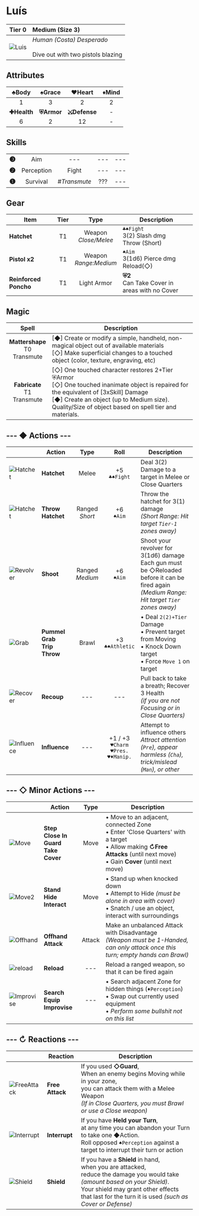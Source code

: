 # Luís

| Tier 0 | Medium (Size 3) |
| - | :- |
| ![Luis](https://imgur.com/1c6iR4H.png) | *Human (Costa) Desperado* <br><br> Dive out with two pistols blazing  |

## Attributes
|    ♣Body    |   ♠Grace   |    ♥Heart    | ♦Mind |
|:-----------:|:----------:|:------------:|:-----:|
|      1      |      3     |       2      |   2   |
| **✚Health** | **⛨Armor** | **⤩Defense** | - |
|    6    |    2   |  12 | - |

## Skills
||||||
| -: | :-: | :-: | :-: | :-: |
| <big>**❸**</big> | Aim | --- | --- | --- |
| <big>**❷**</big> | Perception | Fight | --- | --- |
| <big>**❶**</big> | Survival | *#Transmute* | ??? | --- |

## Gear
| Item | Tier | Type | Description |
|-|:-:|:-:|-|
| **Hatchet** | T1 | Weapon<br>*Close/Melee* | `♣♠Fight`<br>3(2) Slash dmg <br> Throw (Short) |
| **Pistol x2** | T1 | Weapon<br>*Range:Medium* | `♠Aim`<br>3(1d6) Pierce dmg <br> Reload(◇) |
| **Reinforced Poncho** | T1 | Light Armor | **⛨2** <br>Can Take Cover in areas with no Cover |

## Magic

| Spell | Description |
|:-:|-|
| **Mattershape**<br>T0<br>Transmute | [◆] Create or modify a simple, handheld, non-magical object out of available materials<br>[◇] Make superficial changes to a touched object (color, texture, engraving, etc) |
| **Fabricate**<br>T1<br>Transmute | [◇] One touched character restores 2+Tier ⛨Armor<br>[◇] One touched inanimate object is repaired for the equivalent of [3xSkill] Damage<br>[◆] Create an object (up to Medium size). Quality/Size of object based on spell tier and materials. |

## --- ◆ Actions ---

|  | Action | Type | Roll | Description |
|-|-|:-:|:-:|-|
| ![Hatchet](https://imgur.com/5JxMvs4.png) | **Hatchet** | Melee | +5<br>`♣♠Fight` | Deal 3(2) Damage to a target in Melee or Close Quarters |
| ![Hatchet](https://imgur.com/5JxMvs4.png) | **Throw Hatchet** | Ranged<br>*Short* | +6<br>`♠Aim` | Throw the hatchet for 3(1) damage<br> *(Short Range: Hit target `Tier-1` zones away)* |
| ![Revolver](https://imgur.com/Tna6wQR.png) | **Shoot** | Ranged<br>*Medium* | +6<br>`♠Aim` | Shoot your revolver for 3(1d6) damage<br> Each gun must be ◇Reloaded before it can be fired again<br>*(Medium Range: Hit target `Tier` zones away)* |
| ![Grab](https://imgur.com/4iPdPQk.png) | **Pummel<br>Grab<br>Trip<br>Throw** | Brawl | +3<br>`♣♠Athletic` | • Deal `2(2)+Tier` Damage<br>• Prevent target from Moving<br>• Knock Down target<br>• Force `Move 1` on target |
| ![Recover](https://imgur.com/5LR4eTj.png) | **Recoup** | --- | --- | Pull back to take a breath; Recover 3 Health<br>*(if you are not Focusing or in Close Quarters)* |
| ![Influence](https://imgur.com/lcgrkYO.png) | **Influence** | --- | +1 / +3<br>`♥Charm`<br>`♥Pres.`<br>`♥♦Manip.` | Attempt to influence others<br>*Attract attention (`Pre`), appear harmless (`Cha`), trick/mislead (`Man`), or other* |


## --- ◇ Minor Actions ---

|  | Action | Type | Description |
|-|-|:-:|-|
| ![Move](https://imgur.com/ZHmlrgx.png) | **Step<br>Close In<br>Guard<br>Take Cover** | Move | • Move to an adjacent, connected Zone<br>• Enter 'Close Quarters' with a target<br>• Allow making **↻Free Attacks** (until next move)<br>• Gain **Cover** (until next move) |
| ![Move2](https://imgur.com/ZHmlrgx.png) | **Stand<br>Hide<br>Interact** | Move | • Stand up when knocked down<br>• Attempt to Hide *(must be alone in area with cover)*<br>• Snatch / use an object, interact with surroundings |
| ![Offhand](https://imgur.com/L190Wlo.png) | **Offhand Attack** | Attack | Make an unbalanced Attack with Disadvantage<br>*(Weapon must be 1-Handed, can only attack once this turn; empty hands can Brawl)* |
| ![reload](https://imgur.com/U3ArDfm.png) | **Reload** | --- | Reload a ranged weapon, so that it can be fired again |
| ![Improvise](https://imgur.com/ivypdCv.png) | **Search<br>Equip<br>Improvise** | --- | • Search adjacent Zone for hidden things (`♦Perception`)<br>• Swap out currently used equipment<br>• *Perform some bullshit not on this list* |

## --- ↻ Reactions ---

|  | Reaction | Description |
|-|-|-|
| ![FreeAttack](https://imgur.com/FvgCN2S.png) | **Free Attack** | If you used **◇Guard**, <br>When an enemy begins Moving while in your zone,<br>you can attack them with a Melee Weapon<br>*(If in Close Quarters, you must Brawl or use a Close weapon)* |
| ![Interrupt](https://imgur.com/jIlIjea.png) | **Interrupt** | If you have **Held your Turn**,<br>at any time you can abandon your Turn to take one ◆Action.<br>Roll opposed `♠Perception` against a target to interrupt their turn or action |
| ![Shield](https://imgur.com/LjiLuck.png) | **Shield** | If you have a **Shield** in hand,<br>when you are attacked,<br>reduce the damage you would take *(amount based on your Shield)*.<br>Your shield may grant other effects that last for the turn it is used *(such as Cover or Defense)* |
